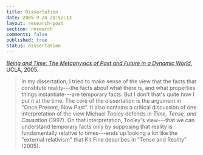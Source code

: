 ```yaml
---
title: Dissertation
date: 2005-9-24 20:52:13
layout: research-post
section: research
comments: false
published: true
status: dissertation
---
```


*[Being and Time: The Metaphysics of Past and Future in a Dynamic World](http://files.davidsanson.com/research/dissertation.pdf)*,
UCLA, 2005.
<span class="Z3988" title="url_ver=Z39.88-2004&amp;ctx_ver=Z39.88-2004&amp;rft_val_fmt=info%3Aofi%2Ffmt%3Akev%3Amtx%3Adissertation&amp;rft.title=Being%20and%20Time%3A%20The%20Metaphysics%20of%20Past%20and%20Future%20in%20a%20Dynamic%20World&amp;rft.aufirst=David&amp;rft.aulast=Sanson&amp;rft.au=David%20Sanson&amp;rft.date=2005&amp;rtf-id=http%3A//www.davidsanson.com/research/dissertation.pdf">&nbsp;</span>

> In my dissertation, I tried to make sense of the view that the
> facts that constitute reality---the facts about what there is, and
> what properties things instantiate---are temporary facts. But I don't
> that's quite how I put it at the time. The core of the dissertation is
> the argument in "Once Present, Now Past". It also contains
> a critical discussion of one interpretation of the view Michael Tooley defends
> in *Time, Tense, and Causation* (1997). On that interpretation, Tooley's
> view---that we can understand temporary facts only by supposing that
> reality is fundamentally relative to times---ends up looking a lot like
> the "external relativism" that Kit Fine describes in "Tense and Reality"
> (2005).
